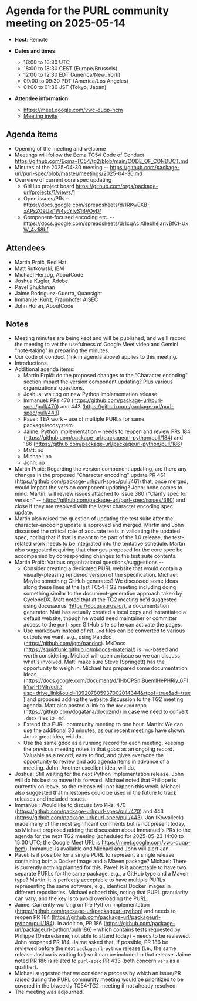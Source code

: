 # Agenda for the PURL community meeting on 2025-05-14

- **Host**: Remote
- **Dates and times**:
    - 16:00 to 16:30 UTC
    - 18:00 to 18:30 CEST (Europe/Brussels)
    - 12:00 to 12:30 EDT (America/New_York)
    - 09:00 to 09:30 PDT (America/Los Angeles)
    - 01:00 to 01:30 JST (Tokyo, Japan)

- **Attendee information**:
  - https://meet.google.com/vwc-duqp-hcm
  - [Meeting invite](https://calendar.google.com/calendar/event?action=TEMPLATE&tmeid=MWliM3RyZXRpdmI4NXFoYXR1MzRkdmg0a3ZfMjAyNTAxMjJUMTcwMDAwWiBjX2Q4YjE1NDIwZGZmMTdiNzk1OWUyOWE1MWFlMzI0MDk1MWNiZTM4ZGIxZGFlNDU5NzJhODVjOWE3MTEyMDQyMDVAZw&tmsrc=c_d8b15420dff17b7959e29a51ae3240951cbe38db1dae45972a85c9a711204205%40group.calendar.google.com&scp=ALL)

## Agenda items
- Opening of the meeting and welcome
- Meetings will follow the Ecma TC54 Code of Conduct https://github.com/Ecma-TC54/tg2/blob/main/CODE_OF_CONDUCT.md
- Minutes of the 2025-04-30 meeting -- https://github.com/package-url/purl-spec/blob/master/meetings/2025-04-30.md
- Overview of current core spec updating
    - GitHub project board https://github.com/orgs/package-url/projects/1/views/1
    - Open issues/PRs –  https://docs.google.com/spreadsheets/d/1RKw0XB-xAPsZ09Uzj1W4ycYIvS1BVOyD/
    - Component-focused encoding etc. -- https://docs.google.com/spreadsheets/d/1cqAclXllebhejarivBfCHUxW_4v1i8bf

## Attendees
- Martin Prpič, Red Hat
- Matt Rutkowski, IBM
- Michael Herzog, AboutCode
- Joshua Kugler, Adobe
- Pavel Shukhman
- Jaime Rodríguez-Guerra, Quansight
- Immanuel Kunz, Fraunhofer AISEC
- John Horan, AboutCode

## Notes
- Meeting minutes are being kept and will be published; and we'll record the
  meeting to vet the usefulness of Google Meet video and Gemini "note-taking"
  in preparing the minutes.
- Our code of conduct (link in agenda above) applies to this meeting.
- Introductions.
- Additional agenda items:
    - Martin Prpič: do the proposed changes to the "Character encoding" section
      impact the version component updating?  Plus various organizational
      questions.
    - Joshua: waiting on new Python implementation release
    - Immanuel: PRs 470 (https://github.com/package-url/purl-spec/pull/470)
      and 443 (https://github.com/package-url/purl-spec/pull/443)
    - Pavel: TEA work – use of multiple PURLs for same package/ecosystem
    - Jaime: Python implementation – needs to reopen and review PRs 184 (https://github.com/package-url/packageurl-python/pull/184)
      and 186 (https://github.com/package-url/packageurl-python/pull/186)
    - Matt: no
    - Michael: no
    - John: no
- Martin Prpič: Regarding the version component updating, are there any changes
  in the proposed "Character encoding" update PR 461 (https://github.com/package-url/purl-spec/pull/461)
  that, once merged, would impact the version component updating?  John: none
  comes to mind.  Martin: will review issues attached to issue 380 ("Clarify
  spec for version" -- https://github.com/package-url/purl-spec/issues/380)
  and close if they are resolved with the latest character encoding spec update.
- Martin also raised the question of updating the test suite after the
  character-encoding update is approved and merged.  Martin and John discussed
  the critical role of accurate tests in validating the updated spec, noting
  that if that is meant to be part of the 1.0 release, the test-related work
  needs to be integrated into the tentative schedule.  Martin also suggested
  requiring that changes proposed for the core spec be accompanied by
  corresponding changes to the test suite contents.
- Martin Prpič: Various organizational questions/suggestions --
    - Consider creating a dedicated PURL website that would contain a
      visually-pleasing rendered version of the specification.  Michael: Maybe
      something GitHub generates?  We discussed some ideas along these lines at
      the last TC54-TG2 meeting including doing something similar to the
      document-generation approach taken by CycloneDX.  Matt noted that at the
      TG2 meeting he'd suggested using docusaurus (https://docusaurus.io/), a
      documentation generator.  Matt has actually created a local copy and
      instantiated a default website, though he would need maintainer or
      committer access to the `purl-spec` GitHub site so he can activate the pages.
    - Use markdown instead of rst.  `.md` files can be converted to various
      outputs we want, e.g., using Pandoc (https://github.com/jgm/pandoc).
      MkDocs (https://squidfunk.github.io/mkdocs-material/) is `.md`-based and
      worth considering.  Michael will open an issue so we can discuss what's
      involved.  Matt: make sure Steve (Springett) has the opportunity to weigh
      in.  Michael has prepared some documentation ideas (https://docs.google.com/document/d/1HbCPSnIBuemlHePHRiy_6F1kYwI-RMIr/edit?usp=drive_link&ouid=109207805937002014344&rtpof=true&sd=true) and proposed adding the
      website discussion to the TG2 meeting agenda.  Matt also pasted a link to
      the `docx2md` repo (https://github.com/dogatana/docx2md) in case we need
      to convert `.docx` files to `.md`.
    - Extend this PURL community meeting to one hour.  Martin: We can use the
      additional 30 minutes, as our recent meetings have shown.  John: great
      idea, will do.
    - Use the same gdoc as a running record for each meeting, keeping the
      previous meeting notes in that gdoc as an ongoing record.  Valuable as a
      record, easy to find, and gives everyone the opportunity to review and
      add agenda items in advance of a meeting.  John: Another excellent idea,
      will do.
- Joshua: Still waiting for the next Python implementation release.  John will
  do his best to move this forward.  Michael noted that Philippe is currently
  on leave, so the release will not happen this week. Michael also suggested
  that milestones could be used in the future to track releases and included
  issues.
- Immanuel: Would like to discuss two PRs, 470 (https://github.com/package-url/purl-spec/pull/470)
  and 443 (https://github.com/package-url/purl-spec/pull/443).  Jan (Kowalleck)
  made many of the most significant comments but is not present today, so
  Michael proposed adding the discussion about Immanuel's PRs to the agenda for
  the next TG2 meeting (scheduled for 2025-05-23 14:00 to 15:00 UTC; the Google
  Meet URL is https://meet.google.com/vwc-duqp-hcm).  Immanuel is available and
  Michael and John will alert Jan.
- Pavel: Is it possible for a single PURL to represent a single release
  containing both a Docker image and a Maven package?  Michael: There is
  currently nothing planned for this. Pavel: Is it acceptable to have two
  separate PURLs for the same package, e.g., a GitHub type and a Maven type?
  Martin: it is perfectly acceptable to have multiple PURLs representing the
  same software, e.g., identical Docker images in different repositories.
  Michael echoed this, noting that PURL granularity can vary, and the key is to
  avoid overloading the PURL.
- Jaime: Currently working on the Python implementation (https://github.com/package-url/packageurl-python)
  and needs to reopen PR 184 (https://github.com/package-url/packageurl-python/pull/184).
  In addition, PR 186 (https://github.com/package-url/packageurl-python/pull/186)
  – which contains tests requested by Philippe (Ombredanne, not able to attend today)
  – needs to be reviewed.  John reopened PR 184.  Jaime asked that, if possible,
    PR 186 be reviewed before the next `packageurl-python` release (i.e., the
    same release Joshua is waiting for) so it can be included in that release.
    Jaime noted PR 186 is related to `purl-spec` PR 433 (both concern `vers`
    as a qualifier).
- Michael suggested that we consider a process by which an issue/PR raised
  during the PURL community meeting would be prioritized to be covered in the
  biweekly TC54-TG2 meeting if not already resolved.
- The meeting was adjourned.
